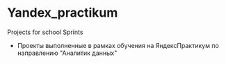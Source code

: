 # Yandex_practikum
Projects for school Sprints
- Проекты выполненные в рамках обучения на ЯндексПрактикум по направлению "Аналитик данных"
